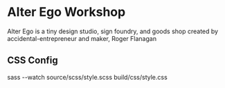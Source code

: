 # Alter Ego Workshop
Alter Ego is a tiny design studio, sign foundry, and goods shop created by accidental-entrepreneur and maker, Roger Flanagan

## CSS Config
sass --watch source/scss/style.scss build/css/style.css
